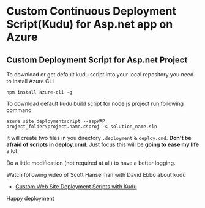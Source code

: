 # Custom Continuous Deployment Script(Kudu) for Asp.net app on Azure


## Custom Deployment Script for Asp.net Project
To download or get default kudu script into your local repository you need to install Azure CLI

```npm install azure-cli -g```

To download default kudu build script for node js project run following command

```azure site deploymentscript --aspWAP project_folder\project.name.csproj -s solution_name.sln``` 

It will create two files in you directory `.deployment` & `deploy.cmd`. **Don't be afraid of scripts in deploy.cmd**. Just focus this will be **going to ease my life** a lot.

Do a little modification (not required at all) to have a better logging.

Watch following video of Scott Hanselman with David Ebbo about kudu
* [Custom Web Site Deployment Scripts with Kudu](https://www.youtube.com/watch?v=FI1PfFVquKo)


Happy deployment
